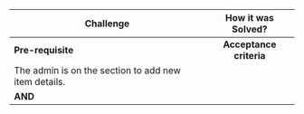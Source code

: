 | Challenge     | How it was Solved?|
| ------------- |:-------------:|
| **Pre-requisite**|**Acceptance criteria**|
|The admin is on the section to add new item details.||
|**AND**||
